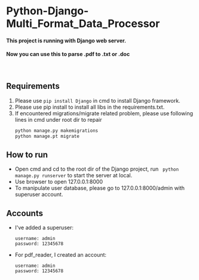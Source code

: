 # Python-Django-Multi_Format_Data_Processor
#### This project is running with Django web server.
#### Now you can use this to parse .pdf to .txt or .doc

<br>

## Requirements
1. Please use ```pip install Django``` in cmd to install Django framework.
2. Please use pip install to install all libs in the requirements.txt.
3. If encountered migrations/migrate related problem, please use following lines in cmd under root dir to repair
   ```cmd
   python manage.py makemigrations
   python manage.pt migrate
   ```


## How to run
* Open cmd and cd to the root dir of the Django project, run ``` python manage.py runserver``` to start the server at local. 
* Use browser to open 127.0.0.1:8000
* To manipulate user database, please go to 127.0.0.1:8000/admin with superuser account.

## Accounts
* I've added a superuser:
  ```
  username: admin
  password: 12345678
  ```
* For pdf_reader, I created an account:
  ```
  username: admin
  password: 12345678
  ```
